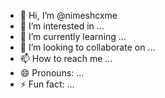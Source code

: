 - 👋 Hi, I’m @nimeshcxme
- 👀 I’m interested in ...
- 🌱 I’m currently learning ...
- 💞️ I’m looking to collaborate on ...
- 📫 How to reach me ...
- 😄 Pronouns: ...
- ⚡ Fun fact: ...

<!---
nimeshcxme/nimeshcxme is a ✨ special ✨ repository because its `README.md` (this file) appears on your GitHub profile.
You can click the Preview link to take a look at your changes.
--->
